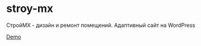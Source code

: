 # stroy-mx
СтройMX - дизайн и ремонт помещений. Адаптивный сайт на WordPress

<a href="http://mx-remont.ru/">Demo</a>

